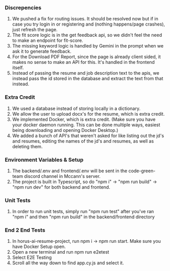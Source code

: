 ### Discrepencies
1. We pushed a fix for routing issues. It should be resolved now but if in case you try login in or registering and (nothing happens/page crashes), just refresh the page.
2. The fit score logic is in the get feedback api, so we didn't feel the need to make an endpoint for fit-score.
3. The missing keyword logic is handled by Gemini in the prompt when we ask it to generate feedback.
4. For the Download PDF Report, since the page is already client sided, it makes no sense to make an API for this. It's handled in the frontend itself.
5. Instead of passing the resume and job description text to the apis, we instead pass the id stored in the database and extract the text from that instead.
### Extra Credit
1. We used a database instead of storing locally in a dictionary.
2. We allow the user to upload docx's for the resume, which is extra credit.
3. We implemented Docker, which is extra credit. (Make sure you have your docker daemon running. This can be done multiple ways, easiest being downloading and opening Docker Desktop.)
4. We added a bunch of API's that weren't asked for like listing out the jd's and resumes, editing the names of the jd's and resumes, as well as deleting them.
### Environment Variables & Setup
1. The backend/.env and frontend/.env will be sent in the code-green-team discord channel in Mccann's server.
2. The project is built in Typescript, so do "npm i" -> "npm run build" -> "npm run dev" for both backend and frontend.
### Unit Tests
1. In order to run unit tests, simply run "npm run test" after you've ran "npm i" and then "npm run build" in the backend/frontend directory
### End 2 End Tests
1. In horus-ai-resume-project, run npm i -> npm run start. Make sure you have Docker Setup open.
2. Open a new terminal and run npm run e2etest
3. Select E2E Testing
4. Scroll all the way down to find app.cy.js and select it.